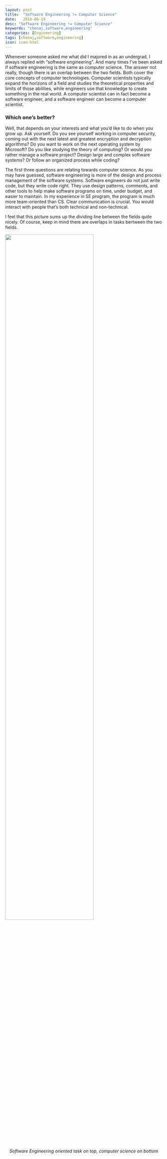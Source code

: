 ```yaml
---
layout: post
title:  "Software Engineering != Computer Science"
date:   2016-06-19
desc: "Software Engineering != Computer Science"
keywords: "chenaj,software,engineering"
categories: [Engineering]
tags: [chenaj,software,engineering]
icon: icon-html
---
```

 
Whenever someone asked me what did I majored in as an undergrad, I always replied with “software engineering”. 
And many times I’ve been asked if software engineering is the same as computer science. The answer not really, though 
there is an overlap between the two fields. Both cover the core concepts of computer technologies. Computer scientists 
typically expand the horizons of a field and studies the theoretical properties and limits of those abilities, while 
engineers use that knowledge to create something in the real world. A computer scientist can in fact become a 
software engineer, and a software engineer can become a computer scientist.

### Which one’s better?

Well, that depends on your interests and what you’d like to do when you grow up. Ask yourself. Do you see yourself 
working in computer security, coming out with the next latest and greatest encryption and decryption algorithms? 
Do you want to work on the next operating system by Microsoft? Do you like studying the theory of computing? Or would 
you rather manage a software project? Design large and complex software systems? Or follow an organized process while 
coding?

The first three questions are relating towards computer science. As you may have guessed, software engineering is more 
of the design and process management of the software systems. Software engineers do not just write code, but they write 
code right. They use design patterns, comments, and other tools to help make software programs on time, under budget, 
and easier to maintain. In my experience in SE program, the program is much more team-oriented than CS. Clear 
communication is crucial. You would interact with people that’s both technical and non-technical.

I feel that this picture sums up the dividing line between the fields quite nicely. Of course, keep in mind there 
are overlaps in tasks bertween the two fields.


<!-- ![edit]({{ site.img_path }}/software_vs_computer.gif) -->
<img src="{{ site.img_path }}/software_vs_computer.gif" width="75%">
    
<center><i>Software Engineering oriented task on top, computer science on bottom</i></center>
